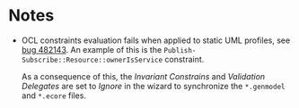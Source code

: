 # Notes

* 	OCL constraints evaluation fails when applied to static UML profiles, see [bug 482143](https://bugs.eclipse.org/bugs/show_bug.cgi?id=482143). An example of this is the `Publish-Subscribe::Resource::ownerIsService` constraint. 

	As a consequence of this, the *Invariant Constrains* and *Validation Delegates* are set to *Ignore* in the wizard to synchronize the `*.genmodel` and `*.ecore` files.